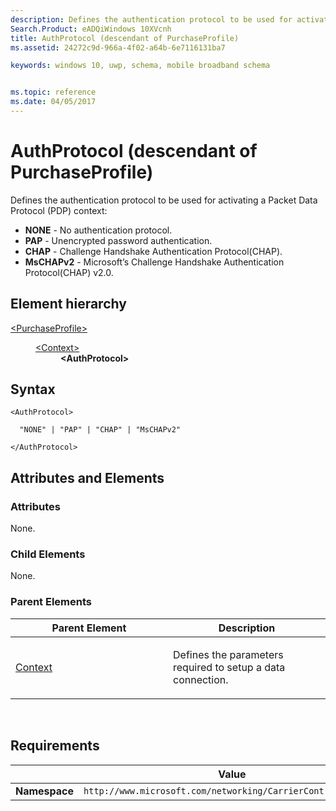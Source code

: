 ```yaml
---
description: Defines the authentication protocol to be used for activating a Packet Data Protocol (PDP) context.
Search.Product: eADQiWindows 10XVcnh
title: AuthProtocol (descendant of PurchaseProfile)
ms.assetid: 24272c9d-966a-4f02-a64b-6e7116131ba7

keywords: windows 10, uwp, schema, mobile broadband schema


ms.topic: reference
ms.date: 04/05/2017
---
```


# AuthProtocol (descendant of PurchaseProfile)


Defines the authentication protocol to be used for activating a Packet Data Protocol (PDP) context:

-   **NONE** - No authentication protocol.
-   **PAP** - Unencrypted password authentication.
-   **CHAP** - Challenge Handshake Authentication Protocol(CHAP).
-   **MsCHAPv2** - Microsoft’s Challenge Handshake Authentication Protocol(CHAP) v2.0.

## Element hierarchy

<dl>
<dt><a href="element-purchaseprofile.md">&lt;PurchaseProfile&gt;</a></dt>
<dd>
<dl>
<dt><a href="element-1-context.md">&lt;Context&gt;</a></dt>
<dd><b>&lt;AuthProtocol&gt;</b></dd>
</dl>
</dd>
</dl>

## Syntax

``` syntax
<AuthProtocol>

  "NONE" | "PAP" | "CHAP" | "MsCHAPv2"

</AuthProtocol>
```

## Attributes and Elements


### Attributes

None.

### Child Elements

None.

### Parent Elements

<table>
<colgroup>
<col width="50%" />
<col width="50%" />
</colgroup>
<thead>
<tr class="header">
<th>Parent Element</th>
<th>Description</th>
</tr>
</thead>
<tbody>
<tr class="odd">
<td><a href="element-1-context.md">Context</a> </td>
<td><p>Defines the parameters required to setup a data connection.</p></td>
</tr>
</tbody>
</table>

 

## Requirements

|          | Value |
|----------|--------------|
| **Namespace** | `http://www.microsoft.com/networking/CarrierControl/WWAN/v1` |

 

 




